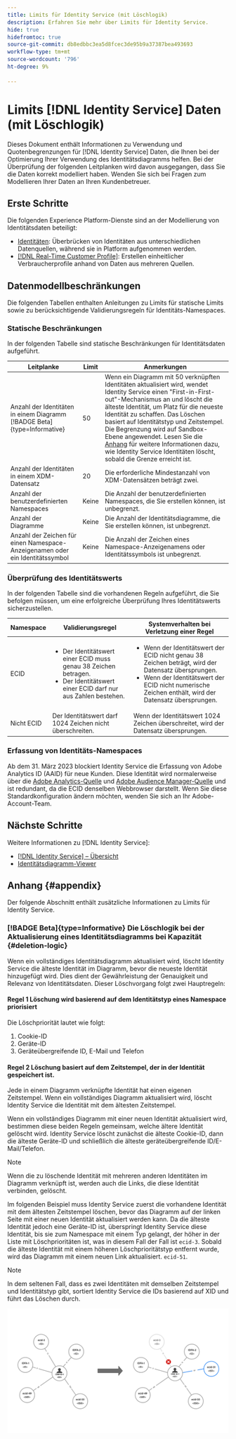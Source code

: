 ```yaml
---
title: Limits für Identity Service (mit Löschlogik)
description: Erfahren Sie mehr über Limits für Identity Service.
hide: true
hidefromtoc: true
source-git-commit: db8edbbc3ea5d8fcec3de95b9a37387bea493693
workflow-type: tm+mt
source-wordcount: '796'
ht-degree: 9%

---
```


# Limits [!DNL Identity Service] Daten (mit Löschlogik)

Dieses Dokument enthält Informationen zu Verwendung und Quotenbegrenzungen für [!DNL Identity Service] Daten, die Ihnen bei der Optimierung Ihrer Verwendung des Identitätsdiagramms helfen. Bei der Überprüfung der folgenden Leitplanken wird davon ausgegangen, dass Sie die Daten korrekt modelliert haben. Wenden Sie sich bei Fragen zum Modellieren Ihrer Daten an Ihren Kundenbetreuer.

## Erste Schritte

Die folgenden Experience Platform-Dienste sind an der Modellierung von Identitätsdaten beteiligt:

* [Identitäten](home.md): Überbrücken von Identitäten aus unterschiedlichen Datenquellen, während sie in Platform aufgenommen werden.
* [[!DNL Real-Time Customer Profile]](../profile/home.md): Erstellen einheitlicher Verbraucherprofile anhand von Daten aus mehreren Quellen.

## Datenmodellbeschränkungen

Die folgenden Tabellen enthalten Anleitungen zu Limits für statische Limits sowie zu berücksichtigende Validierungsregeln für Identitäts-Namespaces.

### Statische Beschränkungen

In der folgenden Tabelle sind statische Beschränkungen für Identitätsdaten aufgeführt.

| Leitplanke | Limit | Anmerkungen |
| --- | --- | --- |
| Anzahl der Identitäten in einem Diagramm [!BADGE Beta]{type=Informative} | 50 | Wenn ein Diagramm mit 50 verknüpften Identitäten aktualisiert wird, wendet Identity Service einen &quot;First-in-First-out&quot;-Mechanismus an und löscht die älteste Identität, um Platz für die neueste Identität zu schaffen. Das Löschen basiert auf Identitätstyp und Zeitstempel. Die Begrenzung wird auf Sandbox-Ebene angewendet. Lesen Sie die [Anhang](#appendix) für weitere Informationen dazu, wie Identity Service Identitäten löscht, sobald die Grenze erreicht ist. |
| Anzahl der Identitäten in einem XDM-Datensatz | 20 | Die erforderliche Mindestanzahl von XDM-Datensätzen beträgt zwei. |
| Anzahl der benutzerdefinierten Namespaces | Keine | Die Anzahl der benutzerdefinierten Namespaces, die Sie erstellen können, ist unbegrenzt. |
| Anzahl der Diagramme | Keine | Die Anzahl der Identitätsdiagramme, die Sie erstellen können, ist unbegrenzt. |
| Anzahl der Zeichen für einen Namespace-Anzeigenamen oder ein Identitätssymbol | Keine | Die Anzahl der Zeichen eines Namespace-Anzeigenamens oder Identitätssymbols ist unbegrenzt. |

### Überprüfung des Identitätswerts

In der folgenden Tabelle sind die vorhandenen Regeln aufgeführt, die Sie befolgen müssen, um eine erfolgreiche Überprüfung Ihres Identitätswerts sicherzustellen.

| Namespace | Validierungsregel | Systemverhalten bei Verletzung einer Regel |
| --- | --- | --- |
| ECID | <ul><li>Der Identitätswert einer ECID muss genau 38 Zeichen betragen.</li><li>Der Identitätswert einer ECID darf nur aus Zahlen bestehen.</li></ul> | <ul><li>Wenn der Identitätswert der ECID nicht genau 38 Zeichen beträgt, wird der Datensatz übersprungen.</li><li>Wenn der Identitätswert der ECID nicht numerische Zeichen enthält, wird der Datensatz übersprungen.</li></ul> |
| Nicht ECID | Der Identitätswert darf 1024 Zeichen nicht überschreiten. | Wenn der Identitätswert 1024 Zeichen überschreitet, wird der Datensatz übersprungen. |

### Erfassung von Identitäts-Namespaces

Ab dem 31. März 2023 blockiert Identity Service die Erfassung von Adobe Analytics ID (AAID) für neue Kunden. Diese Identität wird normalerweise über die [Adobe Analytics-Quelle](../sources/connectors/adobe-applications/analytics.md) und [Adobe Audience Manager-Quelle](../sources//connectors/adobe-applications/audience-manager.md) und ist redundant, da die ECID denselben Webbrowser darstellt. Wenn Sie diese Standardkonfiguration ändern möchten, wenden Sie sich an Ihr Adobe-Account-Team.

## Nächste Schritte

Weitere Informationen zu [!DNL Identity Service]:

* [[!DNL Identity Service] – Übersicht](home.md)
* [Identitätsdiagramm-Viewer](ui/identity-graph-viewer.md)

## Anhang {#appendix}

Der folgende Abschnitt enthält zusätzliche Informationen zu Limits für Identity Service.

### [!BADGE Beta]{type=Informative} Die Löschlogik bei der Aktualisierung eines Identitätsdiagramms bei Kapazität {#deletion-logic}

Wenn ein vollständiges Identitätsdiagramm aktualisiert wird, löscht Identity Service die älteste Identität im Diagramm, bevor die neueste Identität hinzugefügt wird. Dies dient der Gewährleistung der Genauigkeit und Relevanz von Identitätsdaten. Dieser Löschvorgang folgt zwei Hauptregeln:

#### Regel 1 Löschung wird basierend auf dem Identitätstyp eines Namespace priorisiert

Die Löschpriorität lautet wie folgt:

1. Cookie-ID
2. Geräte-ID
3. Geräteübergreifende ID, E-Mail und Telefon

#### Regel 2 Löschung basiert auf dem Zeitstempel, der in der Identität gespeichert ist.

Jede in einem Diagramm verknüpfte Identität hat einen eigenen Zeitstempel. Wenn ein vollständiges Diagramm aktualisiert wird, löscht Identity Service die Identität mit dem ältesten Zeitstempel.

Wenn ein vollständiges Diagramm mit einer neuen Identität aktualisiert wird, bestimmen diese beiden Regeln gemeinsam, welche ältere Identität gelöscht wird. Identity Service löscht zunächst die älteste Cookie-ID, dann die älteste Geräte-ID und schließlich die älteste geräteübergreifende ID/E-Mail/Telefon.

>[!NOTE]
>
>Wenn die zu löschende Identität mit mehreren anderen Identitäten im Diagramm verknüpft ist, werden auch die Links, die diese Identität verbinden, gelöscht.

Im folgenden Beispiel muss Identity Service zuerst die vorhandene Identität mit dem ältesten Zeitstempel löschen, bevor das Diagramm auf der linken Seite mit einer neuen Identität aktualisiert werden kann. Da die älteste Identität jedoch eine Geräte-ID ist, überspringt Identity Service diese Identität, bis sie zum Namespace mit einem Typ gelangt, der höher in der Liste mit Löschprioritäten ist, was in diesem Fall der Fall ist `ecid-3`. Sobald die älteste Identität mit einem höheren Löschprioritätstyp entfernt wurde, wird das Diagramm mit einem neuen Link aktualisiert. `ecid-51`.

>[!NOTE]
>
>In dem seltenen Fall, dass es zwei Identitäten mit demselben Zeitstempel und Identitätstyp gibt, sortiert Identity Service die IDs basierend auf XID und führt das Löschen durch.

![Ein Beispiel für die älteste Identität, die gelöscht wird, um die neueste Identität aufzunehmen](./images/graph-limits-v3.png)